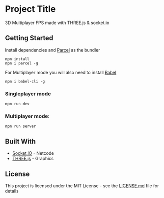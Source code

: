 # Project Title

3D Multiplayer FPS made with THREE.js & socket.io

## Getting Started

Install dependencies and [Parcel](https://parceljs.org/) as the bundler
```
npm install
npm i parcel -g
```

For Multiplayer mode you will also need to install [Babel](https://babeljs.io/)
```
npm i babel-cli -g 
```

### Singleplayer mode
```
npm run dev
```

### Multiplayer mode:
```
npm run server
```

## Built With

* [Socket.IO](https://socket.io/) - Netcode
* [THREE.js](https://threejs.org/) - Graphics

## License

This project is licensed under the MIT License - see the [LICENSE.md](LICENSE.md) file for details
